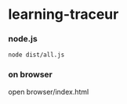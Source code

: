 learning-traceur
================

### node.js
```
node dist/all.js
```

### on browser
open browser/index.html
